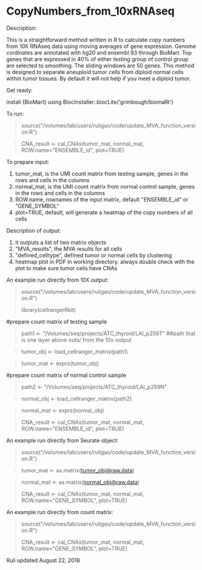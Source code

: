 # CopyNumbers_from_10xRNAseq


Description:

This is a straightforward method written in R to calculate copy numbers from 10X RNAseq data using moving averages of gene expression. Genome cordinates are annotated with hg20 and ensembl 93 through BioMart. Top genes that are expressed in 40% of either testing group of control group are selected to smoothing. The sliding windows are 50 genes.  This method is designed to separate aneuploid tumor cells from diploid normal cells within tumor tissues. By default it will not help if you meet a diploid tumor.

Get ready:

install {BioMart} using BiocInstaller::biocLite('grimbough/biomaRt')

To run:
> source("/volumes/lab/users/ruligao/code/update_MVA_function_version.R")

> CNA_result <- cal_CNAs(tumor_mat, normal_mat, ROW.name="ENSEMBLE_id", plot=TRUE)

To prepare input:
1) tumor_mat, is the UMI count matrix from testing sample, genes in the rows and cells in the columns
2) normal_mat, is the UMI count matrix from normal control sample, genes in the rows and cells in the columns
3) ROW.name, rownames of the input matrix, default "ENSEMBLE_id" or "GENE_SYMBOL"
4) plot=TRUE, default, will generate a heatmap of the copy numbers of all cells

Description of output:
1) it outputs a list of two matrix objects
2) "MVA_results", the MVA results for all cells 
3) "defined_celltype", defined tumor or normal cells by clustering
4) heatmap plot in PDF in working directory. always double check with the plot to make sure tumor cells have CNAs

An example run directly from 10X output:
> source("/volumes/lab/users/ruligao/code/update_MVA_function_version.R")

> library(cellrangerRkit)	

   #prepare count matrix of testing sample

> path1 <- "/Volumes/seq/projects/ATC_thyroid/LAI_p259T"   ##path that is one layer above outs/ from the 10x output	

> tumor_obj <- load_cellranger_matrix(path1)	

> tumor_mat <- exprs(tumor_obj)	

   #prepare count matrix of normal control sample	

> path2 <- "/Volumes/seq/projects/ATC_thyroid/LAI_p259N"

> normal_obj <- load_cellranger_matrix(path2)	

> normal_mat <- exprs(normal_obj)	

> CNA_result <- cal_CNAs(tumor_mat, normal_mat, ROW.name="ENSEMBLE_id", plot=TRUE)



An example run directly from Seurate object:
> source("/volumes/lab/users/ruligao/code/update_MVA_function_version.R")

> tumor_mat <- as.matrix(tumor_obj@raw.data)

> normal_mat <- as.matrix(normal_obj@raw.data)

> CNA_result <- cal_CNAs(tumor_mat, normal_mat, ROW.name="GENE_SYMBOL", plot=TRUE)


An example run directly from count matrix:
> source("/volumes/lab/users/ruligao/code/update_MVA_function_version.R")

> CNA_result <- cal_CNAs(tumor_mat, normal_mat, ROW.name="GENE_SYMBOL", plot=TRUE)

Ruli updated August 22, 2018
